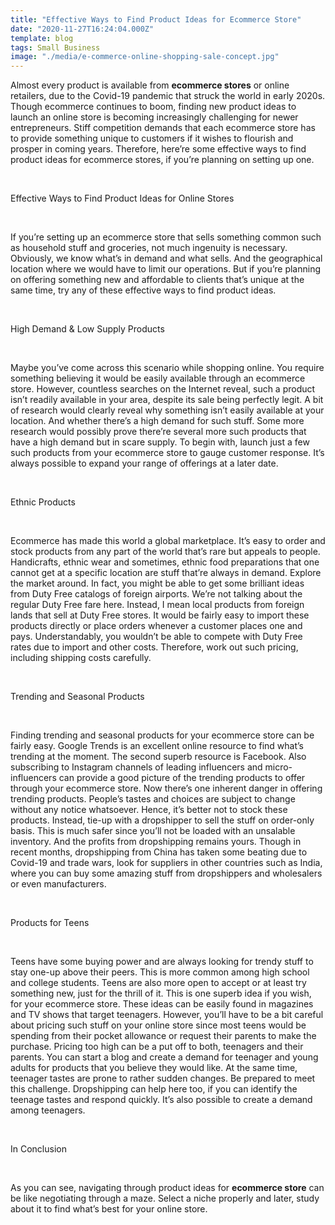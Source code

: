 ```yaml
---
title: "Effective Ways to Find Product Ideas for Ecommerce Store"
date: "2020-11-27T16:24:04.000Z"
template: blog
tags: Small Business
image: "./media/e-commerce-online-shopping-sale-concept.jpg"
---
```


Almost every product is available from **ecommerce stores** or online retailers, due to the Covid-19 pandemic that struck the world in early 2020s. Though ecommerce continues to boom, finding new product ideas to launch an online store is becoming increasingly challenging for newer entrepreneurs.
Stiff competition demands that each ecommerce store has to provide something unique to customers if it wishes to flourish and prosper in coming years.
Therefore, here’re some effective ways to find product ideas for ecommerce stores, if you’re planning on setting up one.

<Br>

<title-2>Effective Ways to Find Product Ideas for Online Stores</title-2>

<Br>

If you’re setting up an ecommerce store that sells something common such as household stuff and groceries, not much ingenuity is necessary. Obviously, we know what’s in demand and what sells. And the geographical location where we would have to limit our operations.
But if you’re planning on offering something new and affordable to clients that’s unique at the same time, try any of these effective ways to find product ideas.

<Br>

<title-3>High Demand & Low Supply Products</title-3>

<Br>

Maybe you’ve come across this scenario while shopping online. You require something believing it would be easily available through an ecommerce store. However, countless searches on the Internet reveal, such a product isn’t readily available in your area, despite its sale being perfectly legit.
A bit of research would clearly reveal why something isn’t easily available at your location. And whether there’s a high demand for such stuff. Some more research would possibly prove there’re several more such products that have a high demand but in scare supply.
To begin with, launch just a few such products from your ecommerce store to gauge customer response. It’s always possible to expand your range of offerings at a later date.

<Br>

<title-3>Ethnic Products</title-3>

<Br>

Ecommerce has made this world a global marketplace. It’s easy to order and stock products from any part of the world that’s rare but appeals to people. Handicrafts, ethnic wear and sometimes, ethnic food preparations that one cannot get at a specific location are stuff that’re always in demand.
Explore the market around. In fact, you might be able to get some brilliant ideas from Duty Free catalogs of foreign airports. We’re not talking about the regular Duty Free fare here. Instead, I mean local products from foreign lands that sell at Duty Free stores. 
It would be fairly easy to import these products directly or place orders whenever a customer places one and pays. Understandably, you wouldn’t be able to compete with Duty Free rates due to import and other costs. Therefore, work out such pricing, including shipping costs carefully.

<Br>

<title-3>Trending and Seasonal Products</title-3>

<Br>

Finding trending and seasonal products for your ecommerce store can be fairly easy. Google Trends is an excellent online resource to find what’s trending at the moment. The second superb resource is Facebook. Also subscribing to Instagram channels of leading influencers and micro-influencers can provide a good picture of the trending products to offer through your ecommerce store.
Now there’s one inherent danger in offering trending products. People’s tastes and choices are subject to change without any notice whatsoever. Hence, it’s better not to stock these products. Instead, tie-up with a dropshipper to sell the stuff on order-only basis. This is much safer since you’ll not be loaded with an unsalable inventory. And the profits from dropshipping remains yours.
Though in recent months, dropshipping from China has taken some beating due to Covid-19 and trade wars, look for suppliers in other countries such as India, where you can buy some amazing stuff from dropshippers and wholesalers or even manufacturers.

<Br>

<title-3>Products for Teens</title-3>

<Br>

Teens have some buying power and are always looking for trendy stuff to stay one-up above their peers. This is more common among high school and college students. Teens are also more open to accept or at least try something new, just for the thrill of it. This is one superb idea if you wish, for your ecommerce store.
These ideas can be easily found in magazines and TV shows that target teenagers. However, you’ll have to be a bit careful about pricing such stuff on your online store since most teens would be spending from their pocket allowance or request their parents to make the purchase. Pricing too high can be a put off to both, teenagers and their parents. You can start a blog and create a demand for teenager and young adults for products that you believe they would like.
At the same time, teenager tastes are prone to rather sudden changes. Be prepared to meet this challenge. Dropshipping can help here too, if you can identify the teenage tastes and respond quickly. It’s also possible to create a demand among teenagers.

<Br>

<title-3>In Conclusion</title-3>

<Br>

As you can see, navigating through product ideas for **ecommerce store** can be like negotiating through a maze. Select a niche properly and later, study about it to find what’s best for your online store.
